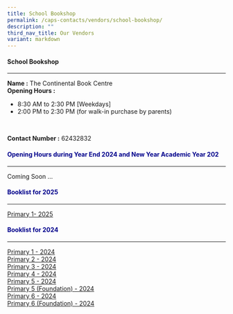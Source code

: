```yaml
---
title: School Bookshop
permalink: /caps-contacts/vendors/school-bookshop/
description: ""
third_nav_title: Our Vendors
variant: markdown
---
```

#### School Bookshop
---
**Name :** The Continental Book Centre 
<br>
**Opening Hours :**
* 8:30 AM to 2:30 PM [Weekdays]<br>
* 2:00 PM to 2:30 PM (for walk-in purchase by parents)
<br>

**Contact Number :** 62432832

<h4 style="color:DarkBlue;">Opening Hours during Year End 2024 and New Year Academic Year 202</h4>

----
Coming Soon ...

<h4 style="color:DarkBlue;">Booklist for 2025</h4>

----
[Primary 1- 2025](/files/Casuarina_Booklist_2025_Primary_1.pdf)







<h4 style="color:DarkBlue;">Booklist for 2024</h4>

----
[Primary 1 - 2024](https://drive.google.com/file/d/1Mpel4yo4c4u_O8xhCn2hzGz72RVxvbKW/view?usp=sharing)<br>
[Primary 2 - 2024](https://drive.google.com/file/d/19RppyAKRwUPVYPouJWaC5ULUaw-t5LHd/view?usp=sharing)<br>
[Primary 3 - 2024](https://drive.google.com/file/d/1tJ5Pm5-DrUuxDzL24QNaGw2qLvGJJtoc/view?usp=sharing)<br>
[Primary 4 - 2024](https://drive.google.com/file/d/1e0W_xlwzhy7hs3H6HHZUsEEgCyOPdaaV/view?usp=sharing)<br>
[Primary 5 - 2024](https://drive.google.com/file/d/1_QfeBZFzRqnkHlUclq7QrNwjuFcibNKe/view?usp=sharing)<br>
[Primary 5 (Foundation) - 2024](https://drive.google.com/file/d/1MUV34xudUpHA42QU9rYuxcexsgQSKbeS/view?usp=sharing)<br>
[Primary 6 - 2024](https://drive.google.com/file/d/1OrUuSsGWg6sSWwzD23BFsdbmEq77-FPB/view?usp=sharing)<br>
[Primary 6 (Foundation) - 2024](https://drive.google.com/file/d/1xg9Wg5VaIKe5QuNTWK4yQsuJSeG9yiQS/view?usp=sharing)<br>
